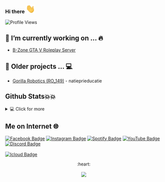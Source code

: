 ### Hi there <img src="https://raw.githubusercontent.com/ABSphreak/ABSphreak/master/gifs/Hi.gif" width="30px">

![Profile Views](https://komarev.com/ghpvc/?username=robertnitu02&color=blue)

## 🔭 I’m currently working on ... :fire: <br/>
   * [B-Zone GTA V Roleplay Server](https://github.com/B-Zone-GTA-V)
   
## 🚀 Older projects ... 💻 <br/>
   * [Gorilla Robotics (RO_149)](https://github.com/robertnitu02/gorilla_robotics) - natieprieducatie
   
## Github Stats:boom::boom:

<details> 
  <summary>💻 Click for more</summary>
  <br/>
    <img alt="Robert Nițu's Github Stats" src="https://github-readme-stats.vercel.app/api?username=robertnitu02&show_icons=true&count_private=true&theme=radical&hide_border=true&bg_color=0D1117" />
  <img alt="Robert Nițu's Top Languages" src="https://github-readme-stats.vercel.app/api/top-langs/?username=robertnitu02&langs_count=10&layout=compact&theme=radical&hide_border=true&bg_color=0D1117" />
  <br/>
</details>

## Me on Internet :globe_with_meridians:

[![Facebook Badge](https://img.shields.io/badge/-Facebook-3b5998?style=flat&logo=Facebook&logoColor=white)](https://www.facebook.com/robert.nitu02)
[![Instagram Badge](https://img.shields.io/badge/-Instagram-C13584?style=flat&logo=Instagram&logoColor=white)](https://www.instagram.com/robert.nitu02/)
[![Spotify Badge](https://img.shields.io/badge/-Spotify-1DB954?style=flat&logo=Spotify&logoColor=white)](https://open.spotify.com/user/212i6ytai3anzxfgtcn5wyawq?si=hJ2pYQOQQIasjvkvC9Pb6Q)
[![YouTube Badge](https://img.shields.io/badge/-YouTube-FF0000?style=flat&logo=YouTube&logoColor=white)](https://www.youtube.com/user/reddplaguementosan)
[![Discord Badge](https://img.shields.io/badge/-Mentosan_9798-3b5998?style=flat&logo=Discord&logoColor=white)](https://www.discord.com)
<br/><br/>
[![Icloud Badge](https://img.shields.io/badge/-robert.nitu02@icloud.com-7D7D7D?style=flat&logo=iCloud&logoColor=white)](mailto:robert.niut02@icloud.com "Connect via Email")


<p align="center">
  :heart:
  <br />
  <br />
  <img src="https://media.giphy.com/media/jpVnC65DmYeyRL4LHS/giphy.gif" width="20%">
</p>
